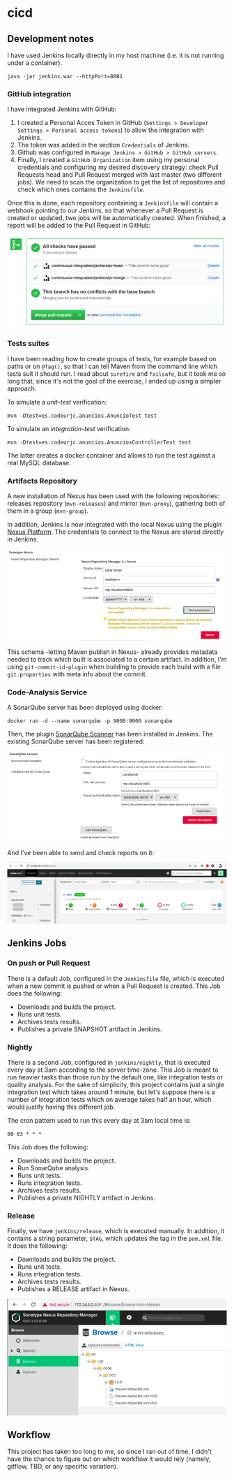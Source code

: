 # cicd

## Development notes

I have used Jenkins locally directly in my host machine (i.e. it is not running under a container).

```
java -jar jenkins.war --httpPort=8081
```

### GitHub integration

I have integrated Jenkins with GitHub:
1. I created a Personal Acces Token in GitHub (`Settings > Developer Settings > Personal access tokens`) to allow the integration with Jenkins.
2. The token was added in the section `Credentials` of Jenkins.
3. Github was configured in `Manage Jenkins > GitHub > GitHub servers`.
4. Finally, I created a `GitHub Organization` item using my personal credentials and configuring my desired discovery strategy: check Pull Requests head and Pull Request merged with last master (two different jobs). We need to scan the organization to get the list of repositores and check which ones contains the `Jenkinsfile`.

Once this is done, each repository containing a `Jenkinsfile` will contain a webhook pointing to our Jenkins, so that whenever a Pull Request is created or updated, two jobs will be automatically created. When finished, a report will be added to the Pull Request in GitHub:

![alt text](doc/GitHub_jobs_PR.png "GitHub jobs in a Pull Request")

### Tests suites
I have been reading how to create groups of tests, for example based on paths or on `@Tag()`, so that I can tell Maven from the command line which tests suit it should run. I read about `surefire` and `failsafe`, but it took me so long that, since it's not the goal of the exercise, I ended up using a simpler approach.

To simulate a _unit-test_ verification:

```
mvn -Dtest=es.codeurjc.anuncios.AnuncioTest test
```

To simulate an _integration-test_ verification:

```
mvn -Dtest=es.codeurjc.anuncios.AnunciosControllerTest test
```

The latter creates a docker container and allows to run the test against a real MySQL database.

### Artifacts Repository
A new installation of Nexus has been used with the following repositories: releases repository (`mvn-releases`) and mirror (`mvn-proxy`), gathering both of them in a group  (`mvn-group`).

In addition, Jenkins is now integrated with the local Nexus using the plugin [Nexus Platform](https://plugins.jenkins.io/nexus-jenkins-plugin/). The credentials to connect to the Nexus are stored directly in Jenkins.

![alt text](doc/Jenkins_with_Nexus.png "Jenkins with Nexus")

This schema -letting Maven publish in Nexus- already provides metadata needed to track which built is associated to a certain artifact. In addition, I'm using `git-commit-id-plugin` when building to provide each build with a file `git.properties` with meta info about the commit.

### Code-Analysis Service
A SonarQube server has been deployed using docker:

```
docker run -d --name sonarqube -p 9000:9000 sonarqube
```

Then, the plugin [SonarQube Scanner](https://plugins.jenkins.io/sonar/) has been installed in Jenkins. The existing SonarQube server has been registered:

![alt text](doc/Jenkins_with_SonarQube.png "Jenkins with SonarQube")

And I've been able to send and check reports on it:

![alt text](doc/SonarQube.png "SonarQube")


## Jenkins Jobs

### On push or Pull Request

There is a default Job, configured in the `Jenkinsfile` file, which is executed when a new commit is pushed or when a Pull Request is created. This Job does the following:

* Downloads and builds the project.
* Runs unit tests.
* Archives tests results.
* Publishes a private SNAPSHOT artifact in Jenkins.

### Nightly

There is a second Job, configured in `jenkins/nightly`, that is executed every day at 3am according to the server time-zone. This Job is meant to run heavier tasks than those run by the default one, like integration tests or quality analysis. For the sake of simplicity, this project contains just a single integration test which takes around 1 minute, but let's suppose there is a number of integration tests which on average takes half an hour, which would justify having this different job.

The cron pattern used to run this every day at 3am local time is:

```
00 03 * * *
```

This Job does the following:

* Downloads and builds the project.
* Run SonarQube analysis.
* Runs unit tests.
* Runs integration tests.
* Archives tests results.
* Publishes a private NIGHTLY artifact in Jenkins.

### Release

Finally, we have `jenkins/release`, which is executed manually. In addition, it contains a string parameter, `$TAG`, which updates the tag in the `pom.xml` file. It does the following:

* Downloads and builds the project.
* Runs unit tests.
* Runs integration tests.
* Archives tests results.
* Publishes a RELEASE artifact in Nexus.

![alt text](doc/Nexus_with_Release.png "Nexus with Release")

## Workflow

This project has taken too long to me, so since I ran out of time, I didn't have the chance to figure out on which workflow it would rely (namely, gitflow, TBD, or any specific variation).
